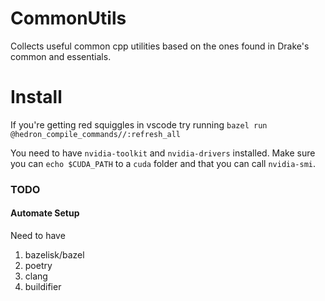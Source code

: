 # CommonUtils

Collects useful common cpp utilities based on the ones found in Drake's common and essentials.

# Install

If you're getting red squiggles in vscode try running `bazel run @hedron_compile_commands//:refresh_all`

You need to have `nvidia-toolkit` and `nvidia-drivers` installed. Make sure you can `echo $CUDA_PATH` to a `cuda` folder and that you can call `nvidia-smi`.

### TODO

#### Automate Setup

Need to have

1. bazelisk/bazel
1. poetry
1. clang
1. buildifier
